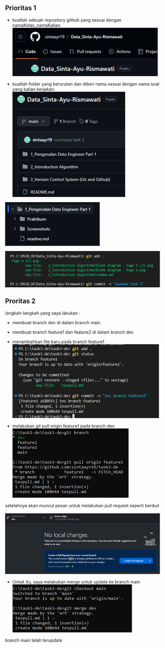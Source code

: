 ## Prioritas 1
- buatlah sebuah repository github yang sesuai dengan namaKelas_namaKalian.
![alt text](image.png)

- buatlah folder yang berurutan dan diberi nama sesuai dengan nama soal yang kalian kerjakan.
![alt text](image-1.png)

![alt text](image-2.png)

![alt text](image-3.png)

## Proritas 2
langkah-langkah yang saya lakukan :
- membuat branch dev di dalam branch main
- membuat branch feature1 dan feature2 di dalam branch dev
- menambahkan file baru pada branch feature1
![alt text](image-5.png)

- melakukan git pull origin feature1 pada branch dev
![alt text](image-6.png)

setelahnya akan muncul pesan untuk melakukan pull request seperti berikut :
![alt text](image-7.png)

- Untuk itu, saya melakukan merge untuk update ke branch main
![alt text](image-8.png)

branch main telah terupdate
